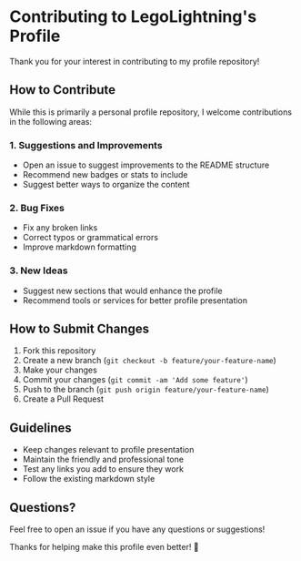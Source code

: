 # Contributing to LegoLightning's Profile

Thank you for your interest in contributing to my profile repository! 

## How to Contribute

While this is primarily a personal profile repository, I welcome contributions in the following areas:

### 1. Suggestions and Improvements
- Open an issue to suggest improvements to the README structure
- Recommend new badges or stats to include
- Suggest better ways to organize the content

### 2. Bug Fixes
- Fix any broken links
- Correct typos or grammatical errors
- Improve markdown formatting

### 3. New Ideas
- Suggest new sections that would enhance the profile
- Recommend tools or services for better profile presentation

## How to Submit Changes

1. Fork this repository
2. Create a new branch (`git checkout -b feature/your-feature-name`)
3. Make your changes
4. Commit your changes (`git commit -am 'Add some feature'`)
5. Push to the branch (`git push origin feature/your-feature-name`)
6. Create a Pull Request

## Guidelines

- Keep changes relevant to profile presentation
- Maintain the friendly and professional tone
- Test any links you add to ensure they work
- Follow the existing markdown style

## Questions?

Feel free to open an issue if you have any questions or suggestions!

Thanks for helping make this profile even better! 🚀